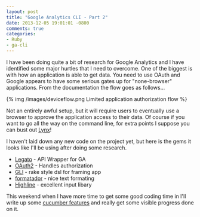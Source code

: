 ```yaml
---
layout: post
title: "Google Analytics CLI - Part 2"
date: 2013-12-05 19:01:01 -0800
comments: true
categories: 
- Ruby
- ga-cli
---
```

I have been doing quite a bit of research for Google Analytics and I have
identified some major hurtles that I need to overcome.  One of the biggest is
with how an application is able to get data.  You need to use OAuth and Google
appears to have some serious gates up for "none-browser" applications.  From
the documentation the flow goes as follows...

<!-- more -->

{% img /images/deviceflow.png Limited application authorization flow %}

Not an entirely awful setup, but it will require users to eventually use a
browser to approve the application access to their data.  Of course if you
want to go all the way on the command line, for extra points I suppose you can
bust out [Lynx](http://en.wikipedia.org/wiki/Lynx_%28web_browser%29)!

I haven't laid down any new code on the project yet, but here is the gems it
looks like I'll be using after doing some research.

* [Legato](https://github.com/tpitale/legato) - API Wrapper for GA
* [OAuth2](https://github.com/intridea/oauth2) - Handles authorization
* [GLI](http://davetron5000.github.io/gli/) - rake style dsl for framing app
* [formatador](https://github.com/geemus/formatador) - nice text formating
* [Highline](http://highline.rubyforge.org/) - excellent input libary

This weekend when I have more time to get some good coding time in I'll write
up some [cucumber features](http://cukes.info/) and really get some visible
progress done on it.
